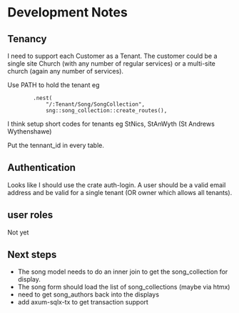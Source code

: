 # Development Notes

## Tenancy

I need to support each Customer as a Tenant. The customer could be a single site Church (with any number of regular services) or a multi-site church (again any number of services). 

Use PATH to hold the tenant eg 

```
        .nest(
            "/:Tenant/Song/SongCollection",
            sng::song_collection::create_routes(),
```

I think setup short codes for tenants eg StNics, StAnWyth (St Andrews Wythenshawe)

Put the tennant_id in every table.

## Authentication

Looks like I should use the crate auth-login. A user should be a valid email address and be valid for a single tenant (OR owner which allows all tenants). 

## user roles

Not yet

## Next steps

* The song model needs to do an inner join to get the song_collection for display.
* The song form should load the list of song_collections (maybe via htmx)
* need to get song_authors back into the displays
* add axum-sqlx-tx to get transaction support